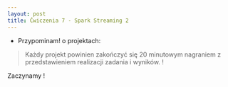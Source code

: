```yaml
---
layout: post
title: Ćwiczenia 7 - Spark Streaming 2
---
```



- Przypominam! o projektach:
> Każdy projekt powinien zakończyć się 20 minutowym nagraniem z przedstawieniem realizacji zadania i wyników. !

Zaczynamy !
